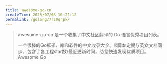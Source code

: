 ```yaml
---
title: awesome-go-cn
createTime: 2025/07/08 10:22:12
permalink: /golang/7rs0qrpk/
---
```

> awesome-go-cn 是一个收集了中文社区翻译的 Go 语言优秀项目列表。
>
> 一个很棒的Go框架、库和软件的中文收录大全。:alarm_clock:脚本定期与英文文档同步，包含了各工程star数/最近更新时间，助您快速发现优质项目。Awesome Go